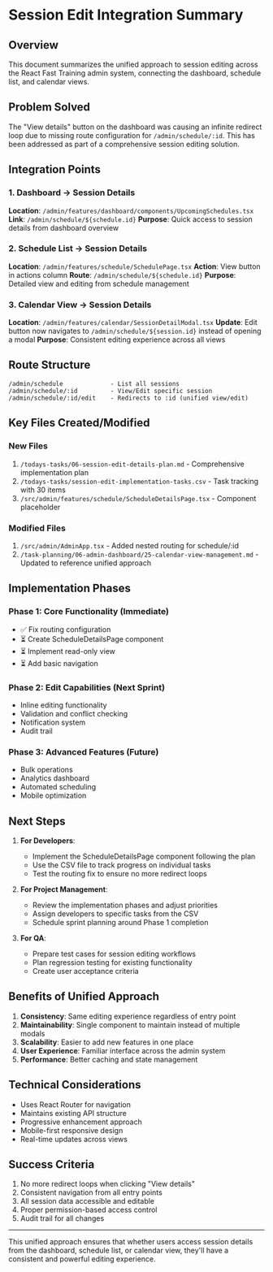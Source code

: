 # Session Edit Integration Summary

## Overview
This document summarizes the unified approach to session editing across the React Fast Training admin system, connecting the dashboard, schedule list, and calendar views.

## Problem Solved
The "View details" button on the dashboard was causing an infinite redirect loop due to missing route configuration for `/admin/schedule/:id`. This has been addressed as part of a comprehensive session editing solution.

## Integration Points

### 1. Dashboard → Session Details
**Location**: `/admin/features/dashboard/components/UpcomingSchedules.tsx`
**Link**: `/admin/schedule/${schedule.id}`
**Purpose**: Quick access to session details from dashboard overview

### 2. Schedule List → Session Details  
**Location**: `/admin/features/schedule/SchedulePage.tsx`
**Action**: View button in actions column
**Route**: `/admin/schedule/${schedule.id}`
**Purpose**: Detailed view and editing from schedule management

### 3. Calendar View → Session Details
**Location**: `/admin/features/calendar/SessionDetailModal.tsx`
**Update**: Edit button now navigates to `/admin/schedule/${session.id}` instead of opening a modal
**Purpose**: Consistent editing experience across all views

## Route Structure
```
/admin/schedule             - List all sessions
/admin/schedule/:id         - View/Edit specific session
/admin/schedule/:id/edit    - Redirects to :id (unified view/edit)
```

## Key Files Created/Modified

### New Files
1. `/todays-tasks/06-session-edit-details-plan.md` - Comprehensive implementation plan
2. `/todays-tasks/session-edit-implementation-tasks.csv` - Task tracking with 30 items
3. `/src/admin/features/schedule/ScheduleDetailsPage.tsx` - Component placeholder

### Modified Files
1. `/src/admin/AdminApp.tsx` - Added nested routing for schedule/:id
2. `/task-planning/06-admin-dashboard/25-calendar-view-management.md` - Updated to reference unified approach

## Implementation Phases

### Phase 1: Core Functionality (Immediate)
- ✅ Fix routing configuration
- ⏳ Create ScheduleDetailsPage component
- ⏳ Implement read-only view
- ⏳ Add basic navigation

### Phase 2: Edit Capabilities (Next Sprint)
- Inline editing functionality
- Validation and conflict checking
- Notification system
- Audit trail

### Phase 3: Advanced Features (Future)
- Bulk operations
- Analytics dashboard
- Automated scheduling
- Mobile optimization

## Next Steps

1. **For Developers**:
   - Implement the ScheduleDetailsPage component following the plan
   - Use the CSV file to track progress on individual tasks
   - Test the routing fix to ensure no more redirect loops

2. **For Project Management**:
   - Review the implementation phases and adjust priorities
   - Assign developers to specific tasks from the CSV
   - Schedule sprint planning around Phase 1 completion

3. **For QA**:
   - Prepare test cases for session editing workflows
   - Plan regression testing for existing functionality
   - Create user acceptance criteria

## Benefits of Unified Approach

1. **Consistency**: Same editing experience regardless of entry point
2. **Maintainability**: Single component to maintain instead of multiple modals
3. **Scalability**: Easier to add new features in one place
4. **User Experience**: Familiar interface across the admin system
5. **Performance**: Better caching and state management

## Technical Considerations

- Uses React Router for navigation
- Maintains existing API structure
- Progressive enhancement approach
- Mobile-first responsive design
- Real-time updates across views

## Success Criteria

1. No more redirect loops when clicking "View details"
2. Consistent navigation from all entry points
3. All session data accessible and editable
4. Proper permission-based access control
5. Audit trail for all changes

---

This unified approach ensures that whether users access session details from the dashboard, schedule list, or calendar view, they'll have a consistent and powerful editing experience.